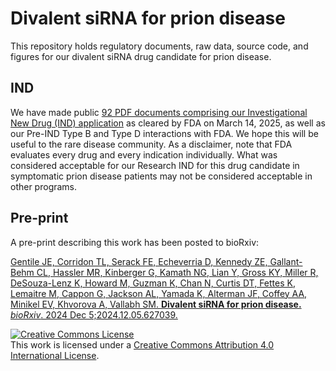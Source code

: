 # Divalent siRNA for prion disease

This repository holds regulatory documents, raw data, source code, and figures for our divalent siRNA drug candidate for prion disease.

## IND

We have made public [92 PDF documents comprising our Investigational New Drug (IND) application](https://drive.google.com/drive/folders/1Ef2sQk9m6Ce3z-jxFwa_tr8eskN5aICM?usp=sharing) as cleared by FDA on March 14, 2025, as well as our Pre-IND Type B and Type D interactions with FDA. We hope this will be useful to the rare disease community. As a disclaimer, note that FDA evaluates every drug and every indication individually. What was considered acceptable for our Research IND for this drug candidate in symptomatic prion disease patients may not be considered acceptable in other programs.

## Pre-print

A pre-print describing this work has been posted to bioRxiv:

[Gentile JE, Corridon TL, Serack FE, Echeverria D, Kennedy ZE, Gallant-Behm CL, Hassler MR, Kinberger G, Kamath NG, Lian Y, Gross KY, Miller R, DeSouza-Lenz K, Howard M, Guzman K, Chan N, Curtis DT, Fettes K, Lemaitre M, Cappon G, Jackson AL, Yamada K, Alterman JF, Coffey AA, Minikel EV, Khvorova A, Vallabh SM. **Divalent siRNA for prion disease.** _bioRxiv_. 2024 Dec 5;2024.12.05.627039.](https://doi.org/10.1101/2024.12.05.627039)

<a rel="license" href="http://creativecommons.org/licenses/by/4.0/"><img alt="Creative Commons License" style="border-width:0" src="https://i.creativecommons.org/l/by/4.0/88x31.png" /></a><br />This work is licensed under a <a rel="license" href="http://creativecommons.org/licenses/by/4.0/">Creative Commons Attribution 4.0 International License</a>.
